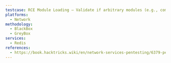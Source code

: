 ```yaml
---
testcase: RCE Module Loading – Validate if arbitrary modules (e.g., compiled .so files) can be uploaded and loaded via MODULE LOAD, enabling command execution
platforms: 
  - Network
methodology: 
  - BlackBox
  - GreyBox
services:
  - Redis
references:
  - https://book.hacktricks.wiki/en/network-services-pentesting/6379-pentesting-redis.html
---
```

